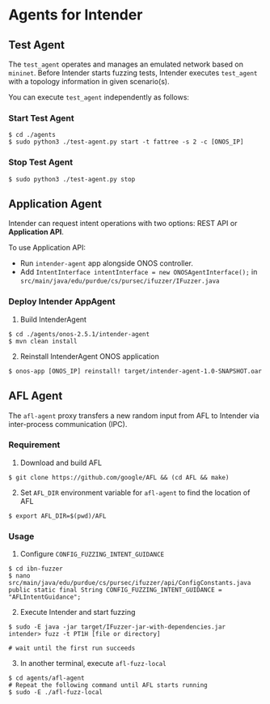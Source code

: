# Agents for Intender
## Test Agent
The `test_agent` operates and manages an emulated network based on `mininet`.
Before Intender starts fuzzing tests, Intender executes `test_agent` with a topology information in given scenario(s).

You can execute `test_agent` independently as follows:
### Start Test Agent
```shell
$ cd ./agents
$ sudo python3 ./test-agent.py start -t fattree -s 2 -c [ONOS_IP]
```
### Stop Test Agent
```shell
$ sudo python3 ./test-agent.py stop
```

## Application Agent
Intender can request intent operations with two options: REST API or **Application API**.

To use Application API:
* Run `intender-agent` app alongside ONOS controller.
* Add `IntentInterface intentInterface = new ONOSAgentInterface();` in `src/main/java/edu/purdue/cs/pursec/ifuzzer/IFuzzer.java`

### Deploy Intender AppAgent

1. Build IntenderAgent
```shell
$ cd ./agents/onos-2.5.1/intender-agent
$ mvn clean install
```
2. Reinstall IntenderAgent ONOS application
```shell
$ onos-app [ONOS_IP] reinstall! target/intender-agent-1.0-SNAPSHOT.oar
```


## AFL Agent
The `afl-agent` proxy transfers a new random input from AFL to Intender via inter-process communication (IPC).
### Requirement
1. Download and build AFL
```shell
$ git clone https://github.com/google/AFL && (cd AFL && make)
```
2. Set `AFL_DIR` environment variable for `afl-agent` to find the location of AFL
```shell
$ export AFL_DIR=$(pwd)/AFL
```

### Usage
1. Configure `CONFIG_FUZZING_INTENT_GUIDANCE`
```shell
$ cd ibn-fuzzer
$ nano src/main/java/edu/purdue/cs/pursec/ifuzzer/api/ConfigConstants.java
public static final String CONFIG_FUZZING_INTENT_GUIDANCE = "AFLIntentGuidance";
```
2. Execute Intender and start fuzzing
```shell
$ sudo -E java -jar target/IFuzzer-jar-with-dependencies.jar
intender> fuzz -t PT1H [file or directory]

# wait until the first run succeeds
```
3. In another terminal, execute `afl-fuzz-local`
```shell
$ cd agents/afl-agent
# Repeat the following command until AFL starts running
$ sudo -E ./afl-fuzz-local
```